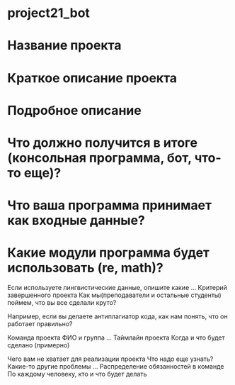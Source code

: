 # project21_bot
# Название проекта 
# Краткое описание проекта

# Подробное описание
# Что должно получится в итоге (консольная программа, бот, что-то еще)?
# Что ваша программа принимает как входные данные?
# Какие модули программа будет использовать (re, math)?
Если используете лингвистические данные, опишите какие
...
Критерий завершенного проекта
Как мы(преподаватели и остальные студенты) поймем, что вы все сделали круто?

Например, если вы делаете антиплагиатор кода, как нам понять, что он работает правильно?

Команда проекта
ФИО и группа
...
Таймлайн проекта
Когда и что будет сделано (примерно)

Чего вам не хватает для реализации проекта
Что надо еще узнать?
Какие-то другие проблемы
...
Распределение обязанностей в команде
По каждому человеку, кто и что будет делать

